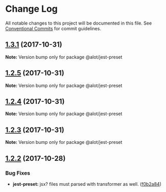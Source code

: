# Change Log

All notable changes to this project will be documented in this file.
See [Conventional Commits](https://conventionalcommits.org) for commit guidelines.

<a name="1.3.1"></a>
## [1.3.1](https://github.com/alot-of-react-native/lib/compare/v1.3.0...v1.3.1) (2017-10-31)




**Note:** Version bump only for package @alot/jest-preset

<a name="1.2.5"></a>
## [1.2.5](http://github.com/alot-of-react-native/lib/compare/v1.2.4...v1.2.5) (2017-10-31)




**Note:** Version bump only for package @alot/jest-preset

<a name="1.2.4"></a>
## [1.2.4](https://github.com/alot-of-react-native/lib/compare/v1.2.3...v1.2.4) (2017-10-31)




**Note:** Version bump only for package @alot/jest-preset

<a name="1.2.3"></a>
## [1.2.3](https://github.com/alot-of-react-native/lib/compare/v1.2.2...v1.2.3) (2017-10-31)




**Note:** Version bump only for package @alot/jest-preset

<a name="1.2.2"></a>
## [1.2.2](https://github.com/alot-of-react-native/lib/compare/v1.2.1...v1.2.2) (2017-10-28)


### Bug Fixes

* **jest-preset:** jsx? files must parsed with transformer as well. ([f0b2a84](https://github.com/alot-of-react-native/lib/commit/f0b2a84))
